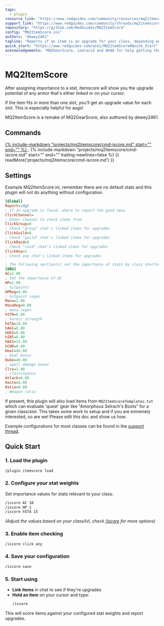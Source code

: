 ```yaml
---
tags:
  - plugin
resource_link: "https://www.redguides.com/community/resources/mq2itemscore.2247/"
support_link: "https://www.redguides.com/community/threads/mq2itemscore.79139/"
repository: "https://github.com/RedGuides/MQ2ItemScore"
config: "MQ2ItemScore.ini"
authors: "dewey2461"
tagline: "Reports if an item is an upgrade for your class, depending on your preferences"
quick_start: "https://www.redguides.com/wiki/MQ2ItemScore#Quick_Start"
acknowledgements: "MQ2GearScore, ieatacid and DKAA for help getting the plugin working"
---
```


# MQ2ItemScore

<!--desc-start-->
After assigning importance to a stat, itemscore will show you the upgrade potential of any armor that's either linked or on your cursor. 
<!--desc-end-->
If the item fits in more than one slot, you'll get an upgrade value for each slot. This is especially helpful for augs!

MQ2ItemScore is a remake of MQ2GearScore, also authored by dewey2461.

## Commands

<a href="cmd-iscore/">
{% 
  include-markdown "projects/mq2itemscore/cmd-iscore.md" 
  start="<!--cmd-syntax-start-->" 
  end="<!--cmd-syntax-end-->" 
%}
</a>
:    {% include-markdown "projects/mq2itemscore/cmd-iscore.md" 
        start="<!--cmd-desc-start-->" 
        end="<!--cmd-desc-end-->" 
        trailing-newlines=false 
     %} {{ readMore('projects/mq2itemscore/cmd-iscore.md') }}

## Settings

Example MQ2ItemScore.ini, remember there are no default stats and this plugin will not do anything without configuration.

```ini
[Global]
Report=/dgt
; If an upgrade is found, where to report the good news
ClickChannel=
; Other channel to check items from
ClickGroup=0
; Check "group" chat's linked items for upgrades
ClickGuild=0
; Check "guild" chat's linked items for upgrades
ClickRaid=0
; Check "raid" chat's linked items for upgrades
ClickAny=1
; Check any chat's linked items for upgrades

; The following section(s) set the importance of stats by class shortnames. You must provide these weights, there are no defaults.
[DRU]
AC=2.00
; Set the importance of AC
HP=2.00
; hitpoints
HPReg=0.00
; hitpoint regen
Mana=2.00
ManaReg=0.00
; mana regen
hSTR=0.00
; heroic strength
hSTA=10.00
hAGI=0.00
hDEX=0.00
hINT=0.00
hWIS=15.00
hCHR=0.00
Heal=40.00
; heal bonus
Nuke=40.00
; spell damage bonus
Clrv=3.00
; clairvoyance
Attack=0.00
Haste=0.00
Ratio=0.00
; Weapon ratio
```

If present, this plugin will also load items from `MQ2ItemScoreTemplates.txt` which can evaluate 'quest' gear like "Amorphous Selrach's Boots" for a given class/slot. This takes some work to setup and if you are extremely interested, so are we! Please edit this doc and show us how.

Example configurations for most classes can be found in the [support thread](https://www.redguides.com/community/threads/mq2itemscore.79139/).

## Quick Start

### 1. Load the plugin
```bash
/plugin itemscore load
```

### 2. Configure your stat weights
Set importance values for stats relevant to your class:
```bash
/iscore AC 10
/iscore HP 1
/iscore hSTA 15
```
*(Adjust the values based on your class/lvl, check [/iscore](cmd-iscore.md) for more options)*

### 3. Enable item checking
```bash
/iscore click any
```

### 4. Save your configuration
```bash
/iscore save
```

### 5. Start using
- **Link items** in chat to see if they're upgrades
- **Hold an item** on your cursor and type:
  ```bash
  /iscore
  ```

This will score items against your configured stat weights and report upgrades. 
